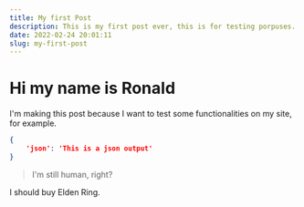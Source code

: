 ```yaml
---
title: My first Post
description: This is my first post ever, this is for testing porpuses.
date: 2022-02-24 20:01:11
slug: my-first-post
---
```


# Hi my name is Ronald

I'm making this post because I want to test some functionalities on my site, for example.

```json
{
    'json': 'This is a json output'
}
```

> I'm still human, right?

I should buy Elden Ring.